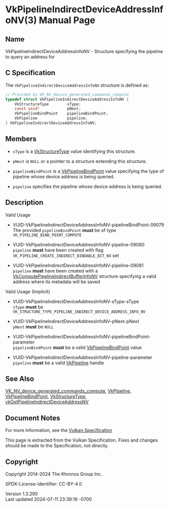 # VkPipelineIndirectDeviceAddressInfoNV(3) Manual Page

## Name

VkPipelineIndirectDeviceAddressInfoNV - Structure specifying the
pipeline to query an address for



## <a href="#_c_specification" class="anchor"></a>C Specification

The `VkPipelineIndirectDeviceAddressInfoNV` structure is defined as:

``` c
// Provided by VK_NV_device_generated_commands_compute
typedef struct VkPipelineIndirectDeviceAddressInfoNV {
    VkStructureType        sType;
    const void*            pNext;
    VkPipelineBindPoint    pipelineBindPoint;
    VkPipeline             pipeline;
} VkPipelineIndirectDeviceAddressInfoNV;
```

## <a href="#_members" class="anchor"></a>Members

- `sType` is a [VkStructureType](https://registry.khronos.org/vulkan/specs/1.3-extensions/man/html/VkStructureType.html) value identifying
  this structure.

- `pNext` is `NULL` or a pointer to a structure extending this
  structure.

- `pipelineBindPoint` is a
  [VkPipelineBindPoint](https://registry.khronos.org/vulkan/specs/1.3-extensions/man/html/VkPipelineBindPoint.html) value specifying the
  type of pipeline whose device address is being queried.

- `pipeline` specifies the pipeline whose device address is being
  queried.

## <a href="#_description" class="anchor"></a>Description

Valid Usage

- <a
  href="#VUID-VkPipelineIndirectDeviceAddressInfoNV-pipelineBindPoint-09079"
  id="VUID-VkPipelineIndirectDeviceAddressInfoNV-pipelineBindPoint-09079"></a>
  VUID-VkPipelineIndirectDeviceAddressInfoNV-pipelineBindPoint-09079  
  The provided `pipelineBindPoint` **must** be of type
  `VK_PIPELINE_BIND_POINT_COMPUTE`

- <a href="#VUID-VkPipelineIndirectDeviceAddressInfoNV-pipeline-09080"
  id="VUID-VkPipelineIndirectDeviceAddressInfoNV-pipeline-09080"></a>
  VUID-VkPipelineIndirectDeviceAddressInfoNV-pipeline-09080  
  `pipeline` **must** have been created with flag
  `VK_PIPELINE_CREATE_INDIRECT_BINDABLE_BIT_NV` set

- <a href="#VUID-VkPipelineIndirectDeviceAddressInfoNV-pipeline-09081"
  id="VUID-VkPipelineIndirectDeviceAddressInfoNV-pipeline-09081"></a>
  VUID-VkPipelineIndirectDeviceAddressInfoNV-pipeline-09081  
  `pipeline` **must** have been created with a
  [VkComputePipelineIndirectBufferInfoNV](https://registry.khronos.org/vulkan/specs/1.3-extensions/man/html/VkComputePipelineIndirectBufferInfoNV.html)
  structure specifying a valid address where its metadata will be saved

Valid Usage (Implicit)

- <a href="#VUID-VkPipelineIndirectDeviceAddressInfoNV-sType-sType"
  id="VUID-VkPipelineIndirectDeviceAddressInfoNV-sType-sType"></a>
  VUID-VkPipelineIndirectDeviceAddressInfoNV-sType-sType  
  `sType` **must** be
  `VK_STRUCTURE_TYPE_PIPELINE_INDIRECT_DEVICE_ADDRESS_INFO_NV`

- <a href="#VUID-VkPipelineIndirectDeviceAddressInfoNV-pNext-pNext"
  id="VUID-VkPipelineIndirectDeviceAddressInfoNV-pNext-pNext"></a>
  VUID-VkPipelineIndirectDeviceAddressInfoNV-pNext-pNext  
  `pNext` **must** be `NULL`

- <a
  href="#VUID-VkPipelineIndirectDeviceAddressInfoNV-pipelineBindPoint-parameter"
  id="VUID-VkPipelineIndirectDeviceAddressInfoNV-pipelineBindPoint-parameter"></a>
  VUID-VkPipelineIndirectDeviceAddressInfoNV-pipelineBindPoint-parameter  
  `pipelineBindPoint` **must** be a valid
  [VkPipelineBindPoint](https://registry.khronos.org/vulkan/specs/1.3-extensions/man/html/VkPipelineBindPoint.html) value

- <a href="#VUID-VkPipelineIndirectDeviceAddressInfoNV-pipeline-parameter"
  id="VUID-VkPipelineIndirectDeviceAddressInfoNV-pipeline-parameter"></a>
  VUID-VkPipelineIndirectDeviceAddressInfoNV-pipeline-parameter  
  `pipeline` **must** be a valid [VkPipeline](https://registry.khronos.org/vulkan/specs/1.3-extensions/man/html/VkPipeline.html) handle

## <a href="#_see_also" class="anchor"></a>See Also

[VK_NV_device_generated_commands_compute](https://registry.khronos.org/vulkan/specs/1.3-extensions/man/html/VK_NV_device_generated_commands_compute.html),
[VkPipeline](https://registry.khronos.org/vulkan/specs/1.3-extensions/man/html/VkPipeline.html),
[VkPipelineBindPoint](https://registry.khronos.org/vulkan/specs/1.3-extensions/man/html/VkPipelineBindPoint.html),
[VkStructureType](https://registry.khronos.org/vulkan/specs/1.3-extensions/man/html/VkStructureType.html),
[vkGetPipelineIndirectDeviceAddressNV](https://registry.khronos.org/vulkan/specs/1.3-extensions/man/html/vkGetPipelineIndirectDeviceAddressNV.html)

## <a href="#_document_notes" class="anchor"></a>Document Notes

For more information, see the <a
href="https://registry.khronos.org/vulkan/specs/1.3-extensions/html/vkspec.html#VkPipelineIndirectDeviceAddressInfoNV"
target="_blank" rel="noopener">Vulkan Specification</a>

This page is extracted from the Vulkan Specification. Fixes and changes
should be made to the Specification, not directly.

## <a href="#_copyright" class="anchor"></a>Copyright

Copyright 2014-2024 The Khronos Group Inc.

SPDX-License-Identifier: CC-BY-4.0

Version 1.3.290  
Last updated 2024-07-11 23:39:16 -0700
